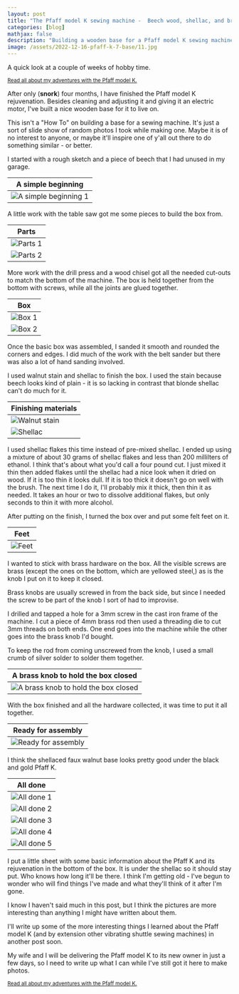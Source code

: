 ```yaml
---
layout: post
title: "The Pfaff model K sewing machine -  Beech wood, shellac, and brass"
categories: [blog]
mathjax: false
description: "Building a wooden base for a Pfaff model K sewing machine from beech wood, brass, walnut stain and shellac."
image: /assets/2022-12-16-pfaff-k-7-base/11.jpg
---
```

A quick look at a couple of weeks of hobby time.

<sub>[Read all about my adventures with the Pfaff model K.](pfaff-k-toc)</sub>

After only (**snork**) four months, I have finished the Pfaff model K rejuvenation.  Besides cleaning and adjusting it and giving it an electric motor, I've built a nice wooden base for it to live on.

This isn't a "How To" on building a base for a sewing machine.  It's just a sort of slide show of random photos I took while making one.  Maybe it is of no interest to anyone, or maybe it'll inspire one of y'all out there to do something similar - or better.

I started with a rough sketch and a piece of beech that I had unused in my garage.

|A simple beginning|
|------------------|
|![A simple beginning 1](/assets/2022-12-16-pfaff-k-7-base/1.jpg)|


A little work with the table saw got me some pieces to build the box from.

|Parts|
|-----|
|![Parts 1](/assets/2022-12-16-pfaff-k-7-base/2.jpg)|
|![Parts 2](/assets/2022-12-16-pfaff-k-7-base/3.jpg)|

More work with the drill press and a wood chisel got all the needed cut-outs to match the bottom of the machine.  The box is held together from the bottom with screws, while all the joints are glued together.

|Box|
|---|
|![Box 1](/assets/2022-12-16-pfaff-k-7-base/4.jpg)|
|![Box 2](/assets/2022-12-16-pfaff-k-7-base/5.jpg)|

Once the basic box was assembled, I sanded it smooth and rounded the corners and edges.  I did much of the work with the belt sander but there was also a lot of hand sanding involved.

I used walnut stain and shellac to finish the box.  I used the stain because beech looks kind of plain - it is so lacking in contrast that blonde shellac can't do much for it.

|Finishing materials|
|-------------------|
|![Walnut stain](/assets/2022-12-16-pfaff-k-7-base/6.jpg)|
|![Shellac](/assets/2022-12-16-pfaff-k-7-base/7.jpg)|

I used shellac flakes this time instead of pre-mixed shellac.  I ended up using a mixture of about 30 grams of shellac flakes and less than 200 millilters of ethanol.  I think that's about what you'd call a four pound cut.  I just mixed it thin then added flakes until the shellac had a nice look when it dried on wood.  If it is too thin it looks dull.  If it is too thick it doesn't go on well with the brush.  The next time I do it, I'll probably mix it thick, then thin it as needed.  It takes an hour or two to dissolve additional flakes, but only seconds to thin it with more alcohol.

After putting on the finish, I turned the box over and put some felt feet on it.

|Feet|
|----|
|![Feet](/assets/2022-12-16-pfaff-k-7-base/10.jpg)|

I wanted to stick with brass hardware on the box.  All the visible screws are brass (except the ones on the bottom, which are yellowed steel,) as is the knob I put on it to keep it closed.

Brass knobs are usually screwed in from the back side, but since I needed the screw to be part of the knob I sort of had to improvise.

I drilled and tapped a hole for a 3mm screw in the cast iron frame of the machine.  I cut a piece of 4mm brass rod then used a threading die to cut 3mm threads on both ends.  One end goes into the machine while the other goes into the brass knob I'd bought.

To keep the rod from coming unscrewed from the knob, I used a small crumb of silver solder to solder them together.

|A brass knob to hold the box closed|
|------------|
|![A brass knob to hold the box closed](/assets/2022-12-16-pfaff-k-7-base/8.jpg)|


With the box finished and all the hardware collected, it was time to put it all together.

|Ready for assembly|
|-----------------|
|![Ready for assembly](/assets/2022-12-16-pfaff-k-7-base/9.jpg)|

I think the shellaced faux walnut base looks pretty good under the black and gold Pfaff K.

|All done|
|--------|
|![All done 1](/assets/2022-12-16-pfaff-k-7-base/11.jpg)|
|![All done 2](/assets/2022-12-16-pfaff-k-7-base/12.jpg)|
|![All done 3](/assets/2022-12-16-pfaff-k-7-base/13.jpg)|
|![All done 4](/assets/2022-12-16-pfaff-k-7-base/14.jpg)|
|![All done 5](/assets/2022-12-16-pfaff-k-7-base/15.jpg)|

I put a little sheet with some basic information about the Pfaff K and its rejuvenation in the bottom of the box.  It is under the shellac so it should stay put.  Who knows how long it'll be there.  I think I'm getting old - I've begun to wonder who will find things I've made and what they'll think of it after I'm gone.

I know I haven't said much in this post, but I think the pictures are more interesting than anything I might have written about them.

I'll write up some of the more interesting things I learned about the Pfaff model K (and by extension other vibrating shuttle sewing machines) in another post soon.

My wife and I will be delivering the Pfaff model K to its new owner in just a few days, so I need to write up what I can while I've still got it here to make photos.

<sub>[Read all about my adventures with the Pfaff model K.](pfaff-k-toc)</sub>
